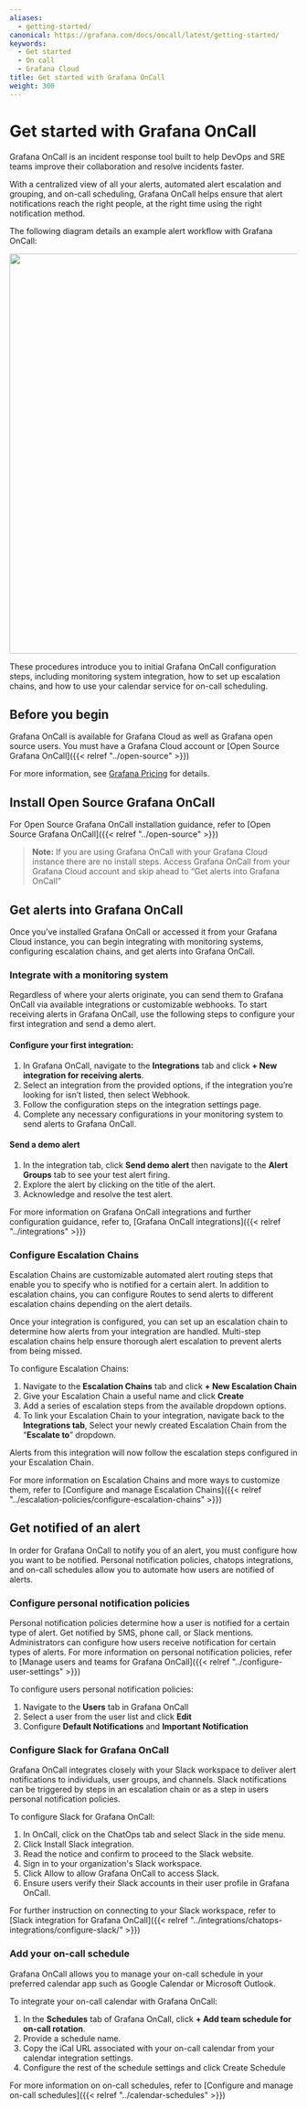 ```yaml
---
aliases:
  - getting-started/
canonical: https://grafana.com/docs/oncall/latest/getting-started/
keywords:
  - Get started
  - On call
  - Grafana Cloud
title: Get started with Grafana OnCall
weight: 300
---
```


# Get started with Grafana OnCall

Grafana OnCall is an incident response tool built to help DevOps and SRE teams improve their collaboration and resolve incidents faster.

With a centralized view of all your alerts, automated alert escalation and grouping, and on-call scheduling, Grafana OnCall helps ensure that alert notifications reach the right people, at the right time using the right notification method.

The following diagram details an example alert workflow with Grafana OnCall:

<img src="/static/img/docs/oncall/oncall-alertworkflow.png" class="no-shadow" width="700px">

These procedures introduce you to initial Grafana OnCall configuration steps, including monitoring system integration, how to set up escalation chains, and how to use your calendar service for on-call scheduling.


## Before you begin

Grafana OnCall is available for Grafana Cloud as well as Grafana open source users. You must have a Grafana Cloud account or [Open Source Grafana OnCall]({{< relref "../open-source" >}})

For more information, see [Grafana Pricing](https://grafana.com/pricing/) for details.


## Install Open Source Grafana OnCall

For Open Source Grafana OnCall installation guidance, refer to [Open Source Grafana OnCall]({{< relref "../open-source" >}})

>**Note:** If you are using Grafana OnCall with your Grafana Cloud instance there are no install steps. Access Grafana OnCall from your Grafana Cloud account and skip ahead to “Get alerts into Grafana OnCall”


## Get alerts into Grafana OnCall

Once you’ve installed Grafana OnCall or accessed it from your Grafana Cloud instance, you can begin integrating with monitoring systems, configuring escalation chains, and get alerts into Grafana OnCall.

### Integrate with a monitoring system

Regardless of where your alerts originate, you can send them to Grafana OnCall via available integrations or customizable webhooks. To start receiving alerts in Grafana OnCall, use the following steps to configure your first integration and send a demo alert.

#### Configure your first integration:
1. In Grafana OnCall, navigate to the **Integrations** tab and click **+ New integration for receiving alerts**.
2. Select an integration from the provided options, if the integration you’re looking for isn’t listed, then select Webhook.
3. Follow the configuration steps on the integration settings page.
4. Complete any necessary configurations in your monitoring system to send alerts to Grafana OnCall.


#### Send a demo alert

1. In the integration tab, click **Send demo alert** then navigate to the **Alert Groups** tab to see your test alert firing.
2. Explore the alert by clicking on the title of the alert.
3. Acknowledge and resolve the test alert.

For more information on Grafana OnCall integrations and further configuration guidance, refer to, [Grafana OnCall integrations]({{< relref "../integrations" >}})


### Configure Escalation Chains

Escalation Chains are customizable automated alert routing steps that enable you to specify who is notified for a certain alert. In addition to escalation chains, you can configure Routes to send alerts to different escalation chains depending on the alert details.

Once your integration is configured, you can set up an escalation chain to determine how alerts from your integration are handled. Multi-step escalation chains help ensure thorough alert escalation to prevent alerts from being missed.

To configure Escalation Chains:
1. Navigate to the **Escalation Chains** tab and click **+ New Escalation Chain**
2. Give your Escalation Chain a useful name and click **Create**
3. Add a series of escalation steps from the available dropdown options.
4. To link your Escalation Chain to your integration, navigate back to the **Integrations tab**, Select your newly created Escalation Chain from the “**Escalate to**” dropdown.

Alerts from this integration will now follow the escalation steps configured in your Escalation Chain.

For more information on Escalation Chains and more ways to customize them, refer to [Configure and manage Escalation Chains]({{< relref "../escalation-policies/configure-escalation-chains" >}})

## Get notified of an alert

In order for Grafana OnCall to notify you of an alert, you must configure how you want to be notified. Personal notification policies, chatops integrations, and on-call schedules allow you to automate how users are notified of alerts.

### Configure personal notification policies
Personal notification policies determine how a user is notified for a certain type of alert. Get notified by SMS, phone call, or Slack mentions. Administrators can configure how users receive notification for certain types of alerts. For more information on personal notification policies, refer to [Manage users and teams for Grafana OnCall]({{< relref "../configure-user-settings" >}})

To configure users personal notification policies:

1. Navigate to the **Users** tab in Grafana OnCall
2. Select a user from the user list and click **Edit**
3. Configure **Default Notifications** and **Important Notification**


### Configure Slack for Grafana OnCall

Grafana OnCall integrates closely with your Slack workspace to deliver alert notifications to individuals, user groups, and channels. Slack notifications can be triggered by steps in an escalation chain or as a step in users personal notification policies.

To configure Slack for Grafana OnCall:

1. In OnCall, click on the ChatOps tab and select Slack in the side menu.
2. Click Install Slack integration.
3. Read the notice and confirm to proceed to the Slack website.
4. Sign in to your organization's Slack workspace.
5. Click Allow to allow Grafana OnCall to access Slack.
6. Ensure users verify their Slack accounts in their user profile in Grafana OnCall.

For further instruction on connecting to your Slack workspace, refer to [Slack integration for Grafana OnCall]({{< relref "../integrations/chatops-integrations/configure-slack/" >}})


### Add your on-call schedule

Grafana OnCall allows you to manage your on-call schedule in your preferred calendar app such as Google Calendar or Microsoft Outlook.

To integrate your on-call calendar with Grafana OnCall:

1. In the **Schedules** tab of Grafana OnCall, click **+ Add team schedule for on-call rotation**.
2. Provide a schedule name.
3. Copy the iCal URL associated with your on-call calendar from your calendar integration settings.
4. Configure the rest of the schedule settings and click Create Schedule

For more information on on-call schedules, refer to [Configure and manage on-call schedules]({{< relref "../calendar-schedules" >}})


